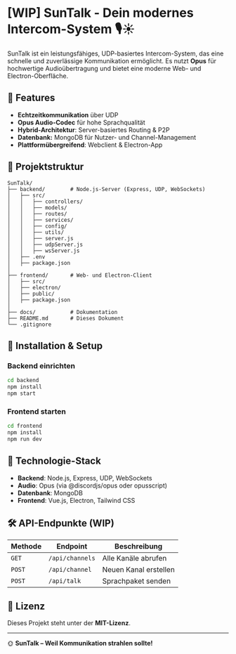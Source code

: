 # [WIP] SunTalk - Dein modernes Intercom-System 🎙️☀️

SunTalk ist ein leistungsfähiges, UDP-basiertes Intercom-System, das eine schnelle und zuverlässige Kommunikation ermöglicht. Es nutzt **Opus** für hochwertige Audioübertragung und bietet eine moderne Web- und Electron-Oberfläche.

## 🚀 Features

- **Echtzeitkommunikation** über UDP
- **Opus Audio-Codec** für hohe Sprachqualität
- **Hybrid-Architektur**: Server-basiertes Routing & P2P
- **Datenbank:** MongoDB für Nutzer- und Channel-Management
- **Plattformübergreifend**: Webclient & Electron-App

## 📂 Projektstruktur

```
SunTalk/
├── backend/        # Node.js-Server (Express, UDP, WebSockets)
│   ├── src/
│   │   ├── controllers/
│   │   ├── models/
│   │   ├── routes/
│   │   ├── services/
│   │   ├── config/
│   │   ├── utils/
│   │   ├── server.js
│   │   ├── udpServer.js
│   │   ├── wsServer.js
│   ├── .env
│   ├── package.json
│
├── frontend/       # Web- und Electron-Client
│   ├── src/
│   ├── electron/
│   ├── public/
│   ├── package.json
│
├── docs/           # Dokumentation
├── README.md       # Dieses Dokument
└── .gitignore
```

## 🔧 Installation & Setup

### Backend einrichten

```sh
cd backend
npm install
npm start
```

### Frontend starten

```sh
cd frontend
npm install
npm run dev
```

## 📡 Technologie-Stack

- **Backend**: Node.js, Express, UDP, WebSockets
- **Audio**: Opus (via @discordjs/opus oder opusscript)
- **Datenbank**: MongoDB
- **Frontend**: Vue.js, Electron, Tailwind CSS

## 🛠️ API-Endpunkte (WIP)

| Methode | Endpoint        | Beschreibung          |
| ------- | --------------- | --------------------- |
| `GET`   | `/api/channels` | Alle Kanäle abrufen   |
| `POST`  | `/api/channel`  | Neuen Kanal erstellen |
| `POST`  | `/api/talk`     | Sprachpaket senden    |

## 📜 Lizenz

Dieses Projekt steht unter der **MIT-Lizenz**.

---

🌞 **SunTalk – Weil Kommunikation strahlen sollte!**

